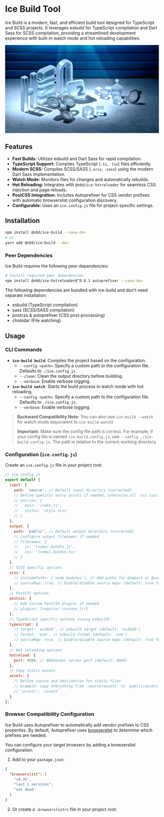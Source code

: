 # Ice Build Tool

Ice Build is a modern, fast, and efficient build tool designed for TypeScript and SCSS projects. It leverages esbuild for TypeScript compilation and Dart Sass for SCSS compilation, providing a streamlined development experience with built-in watch mode and hot reloading capabilities.

![hTWOo Iced Logo](https://raw.githubusercontent.com/n8design/ice/refs/heads/main/assets/frozen-htwoo.webp)

## Features

*   **Fast Builds:** Utilizes esbuild and Dart Sass for rapid compilation.
*   **TypeScript Support:** Compiles TypeScript (`.ts`, `.tsx`) files efficiently.
*   **Modern SCSS:** Compiles SCSS/SASS (`.scss`, `.sass`) using the modern Dart Sass implementation.
*   **Watch Mode:** Monitors files for changes and automatically rebuilds.
*   **Hot Reloading:** Integrates with `@n8d/ice-hotreloader` for seamless CSS injection and page reloads.
*   **PostCSS Integration:** Includes Autoprefixer for CSS vendor prefixes with automatic browserslist configuration discovery.
*   **Configurable:** Uses an `ice.config.js` file for project-specific settings.

## Installation

```bash
npm install @n8d/ice-build --save-dev
# or
yarn add @n8d/ice-build --dev
```

### Peer Dependencies

Ice Build requires the following peer dependencies:

```bash
# Install required peer dependencies
npm install @n8d/ice-hotreloader@^0.0.1 autoprefixer --save-dev
```

The following dependencies are bundled with ice-build and don't need separate installation:
- esbuild (TypeScript compilation)
- sass (SCSS/SASS compilation)
- postcss & autoprefixer (CSS post-processing)
- chokidar (File watching)

## Usage

### CLI Commands

*   **`ice-build build`**: Compiles the project based on the configuration.
    *   `--config <path>`: Specify a custom path to the configuration file. Defaults to `./ice.config.js`.
    *   `--clean`: Clean the output directory before building.
    *   `--verbose`: Enable verbose logging.
*   **`ice-build watch`**: Starts the build process in watch mode with hot reloading.
    *   `--config <path>`: Specify a custom path to the configuration file. Defaults to `./ice.config.js`.
    *   `--verbose`: Enable verbose logging.

> **Backward Compatibility Note:** You can also use `ice-build --watch` for watch mode (equivalent to `ice-build watch`)
> 
> **Important:** Make sure the config file path is correct. For example, if your config file is named `ice-build.config.js`, use `--config ./ice-build.config.js`. The path is relative to the current working directory.

### Configuration (`ice.config.js`)

Create an `ice.config.js` file in your project root:

```javascript
// ice.config.js
export default {
  input: {
    path: 'source', // Default input directory (corrected)
    // Define specific entry points if needed, otherwise all .ts/.tsx/.scss/.sass in input.path are processed
    // entries: {
    //   main: 'index.ts',
    //   styles: 'style.scss'
    // }
  },
  output: {
    path: 'public', // Default output directory (corrected)
    // Configure output filenames if needed
    // filenames: {
    //   js: '[name].bundle.js',
    //   css: '[name].bundle.css'
    // }
  },
  // SCSS specific options
  scss: {
    // includePaths: ['node_modules'], // Add paths for @import or @use
    // sourceMap: true, // Enable/disable source maps (default: true for dev, false for prod)
  },
  // PostCSS options
  postcss: {
    // Add custom PostCSS plugins if needed
    // plugins: [require('cssnano')()]
  },
  // TypeScript specific options (using esbuild)
  typescript: {
    // target: 'es2020', // esbuild target (default: 'es2020')
    // format: 'esm', // esbuild format (default: 'esm')
    // sourceMap: true, // Enable/disable source maps (default: true for dev, false for prod)
  },
  // Hot reloading options
  hotreload: {
    port: 8080, // WebSocket server port (default: 8080)
  },
  // Copy static assets
  assets: {
    // Define source and destination for static files
    // Example: copy everything from 'source/assets' to 'public/assets'
    // 'assets': 'assets'
  }
};
```

### Browser Compatibility Configuration

Ice Build uses Autoprefixer to automatically add vendor prefixes to CSS properties. By default, Autoprefixer uses [browserslist](https://github.com/browserslist/browserslist) to determine which prefixes are needed.

You can configure your target browsers by adding a browserslist configuration:

1. Add to your `package.json`:
```json
{
  "browserslist": [
    ">0.3%",
    "last 2 versions",
    "not dead"
  ]
}
```

2. Or create a `.browserslistrc` file in your project root:
````
`````
